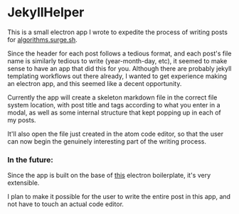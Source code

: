 # JekyllHelper

This is a small electron app I wrote to expedite the process of writing posts for [algorithms.surge.sh](http://algorithms.surge.sh/).

Since the header for each post follows a tedious format, and each post's file name is similarly tedious to write (year-month-day, etc), it seemed to make sense to have an app that did this for you. Although there are probably jekyll templating workflows out there already, I wanted to get experience making an electron app, and this seemed like a decent opportunity.
 
Currently the app will create a skeleton markdown file in the correct file system location, with post title and tags according to what you enter in a modal, as well as some internal structure that kept popping up in each of my posts. 

It'll also open the file just created in the atom code editor, so that the user can now begin the genuinely interesting part of the writing process. 

### In the future: 

Since the app is built on the base of [this](https://github.com/chentsulin/electron-react-boilerplate) electron boilerplate, it's very extensible. 

I plan to make it possible for the user to write the entire post in this app, and not have to touch an actual code editor. 